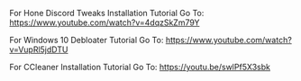For Hone Discord Tweaks Installation Tutorial Go To: https://www.youtube.com/watch?v=4dqzSkZm79Y

For Windows 10 Debloater Tutorial Go To: https://www.youtube.com/watch?v=VupRl5jdDTU

For CCleaner Installation Tutorial Go To: https://youtu.be/swlPf5X3sbk